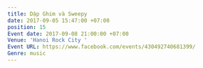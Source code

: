 ```yaml
---
title: Dập Ghim và Sweepy
date: 2017-09-05 15:47:00 +07:00
position: 15
Event date: 2017-09-08 21:00:00 +07:00
Venue: 'Hanoi Rock City '
Event URL: https://www.facebook.com/events/430492740681399/
Genre: music
---
```



